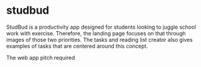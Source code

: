 # studbud

StudBud is a productivity app designed for students looking to juggle school work with exercise. Therefore, the landing page focuses on that through images of those two priorities. The tasks and reading list creator also gives examples of tasks that are centered around this concept.

The web app pitch required 